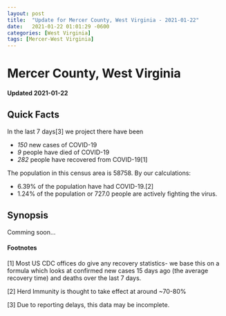 ```yaml
---
layout: post
title:  "Update for Mercer County, West Virginia - 2021-01-22"
date:   2021-01-22 01:01:29 -0600
categories: [West Virginia]
tags: [Mercer-West Virginia]
---
```


# Mercer County, West Virginia
#### Updated 2021-01-22

## Quick Facts

In the last 7 days[3] we project there have been
- *150* new cases of COVID-19
- *9* people have died of COVID-19
- *282* people have recovered from COVID-19[1]

The population in this census area is 58758. By our calculations:
- 6.39% of the population have had COVID-19.[2]
- 1.24% of the population or 727.0 people are actively fighting the virus.

## Synopsis

Comming soon...


#### Footnotes

[1] Most US CDC offices do give any recovery statistics- we base this on a formula which looks at confirmed new cases
15 days ago (the average recovery time) and deaths over the last 7 days.

[2] Herd Immunity is thought to take effect at around ~70-80%

[3] Due to reporting delays, this data may be incomplete.
 
    